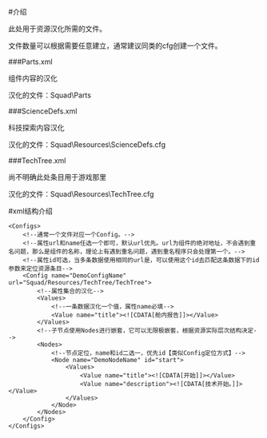 #介绍

此处用于资源汉化所需的文件。

文件数量可以根据需要任意建立，通常建议同类的cfg创建一个文件。


###Parts.xml

组件内容的汉化

汉化的文件：Squad\Parts

###ScienceDefs.xml

科技探索内容汉化

汉化的文件：Squad\Resources\ScienceDefs.cfg

###TechTree.xml  

尚不明确此处条目用于游戏那里

汉化的文件：Squad\Resources\TechTree.cfg


#xml结构介绍

    <Configs>
        <!--通常一个文件对应一个Config。-->
        <!--属性url和name任选一个即可，默认url优先。url为组件的绝对地址，不会遇到重名问题，那么是组件的名称，理论上有遇到重名问题，遇到重名程序只会处理第一个。-->
        <!--属性id可选，当多条数据使用相同的url是，可以使用这个id去匹配这条数据下的id参数来定位资源条目-->
        <Config name="DemoConfigName" url="Squad/Resources/TechTree/TechTree">
            <!--属性集合的汉化-->
            <Values>
                <!--一条数据汉化一个值，属性name必填-->
                <Value name="title"><![CDATA[舱内报告]]></Value>
            </Values>
            <!--子节点使用Nodes进行嵌套，它可以无限极嵌套，根据资源实际层次结构决定-->
            <Nodes>
                <!--节点定位，name和id二选一，优先id【类似Config定位方式】-->
                <Node name="DemoNodeName" id="start">
                    <Values>
                        <Value name="title"><![CDATA[开始]]></Value>
                        <Value name="description"><![CDATA[技术开始。]]></Value>
                    </Values>
                </Node>
            </Nodes>
        </Config>
    </Configs>
